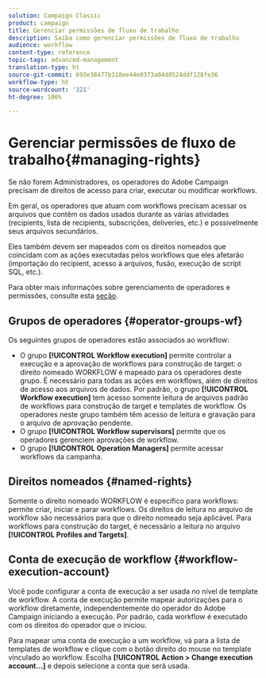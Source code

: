```yaml
---
solution: Campaign Classic
product: campaign
title: Gerenciar permissões de fluxo de trabalho
description: Saiba como gerenciar permissões de fluxo de trabalho
audience: workflow
content-type: reference
topic-tags: advanced-management
translation-type: ht
source-git-commit: 693e38477b318ee44e0373a04d8524ddf128fe36
workflow-type: ht
source-wordcount: '321'
ht-degree: 100%

---
```



# Gerenciar permissões de fluxo de trabalho{#managing-rights}

Se não forem Administradores, os operadores do Adobe Campaign precisam de direitos de acesso para criar, executar ou modificar workflows.

Em geral, os operadores que atuam com workflows precisam acessar os arquivos que contêm os dados usados durante as várias atividades (recipients, lista de recipients, subscrições, deliveries, etc.) e possivelmente seus arquivos secundários.

Eles também devem ser mapeados com os direitos nomeados que coincidam com as ações executadas pelos workflows que eles afetarão (importação do recipient, acesso à arquivos, fusão, execução de script SQL, etc.).

Para obter mais informações sobre gerenciamento de operadores e permissões, consulte esta [seção](../../platform/using/access-management.md).

## Grupos de operadores {#operator-groups-wf}

Os seguintes grupos de operadores estão associados ao workflow:

* O grupo **[!UICONTROL Workflow execution]** permite controlar a execução e a aprovação de workflows para construção de target: o direito nomeado WORKFLOW é mapeado para os operadores deste grupo. É necessário para todas as ações em workflows, além de direitos de acesso aos arquivos de dados. Por padrão, o grupo **[!UICONTROL Workflow execution]** tem acesso somente leitura de arquivos padrão de workflows para construção de target e templates de workflow. Os operadores neste grupo também têm acesso de leitura e gravação para o arquivo de aprovação pendente.
* O grupo **[!UICONTROL Workflow supervisors]** permite que os operadores gerenciem aprovações de workflow.
* O grupo **[!UICONTROL Operation Managers]** permite acessar workflows da campanha.

## Direitos nomeados {#named-rights}

Somente o direito nomeado WORKFLOW é específico para workflows: permite criar, iniciar e parar workflows. Os direitos de leitura no arquivo de workflow são necessários para que o direito nomeado seja aplicável. Para workflows para construção do target, é necessário a leitura no arquivo **[!UICONTROL Profiles and Targets]**.

## Conta de execução de workflow {#workflow-execution-account}

Você pode configurar a conta de execução a ser usada no nível de template de workflow. A conta de execução permite mapear autorizações para o workflow diretamente, independentemente do operador do Adobe Campaign iniciando a execução. Por padrão, cada workflow é executado com os direitos do operador que o iniciou.

Para mapear uma conta de execução a um workflow, vá para a lista de templates de workflow e clique com o botão direito do mouse no template vinculado ao workflow. Escolha **[!UICONTROL Action > Change execution account...]** e depois selecione a conta que será usada.
